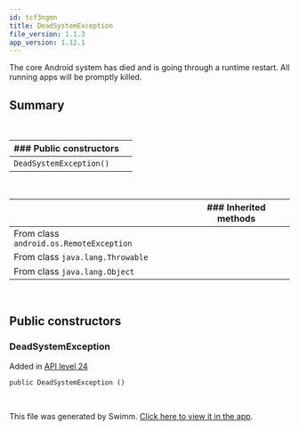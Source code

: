 ```yaml
---
id: tcf3ngmn
title: DeadSystemException
file_version: 1.1.3
app_version: 1.12.1
---
```


The core Android system has died and is going through a runtime restart. All running apps will be promptly killed.

## Summary

<br/>

|### Public constructors|     |
|-----------------------|-----|
|`DeadSystemException()`|<br/>|

<br/>

|<br/>                                  |### Inherited methods|
|---------------------------------------|---------------------|
|From class `android.os.RemoteException`|                     |
|From class `java.lang.Throwable`       |                     |
|From class `java.lang.Object`          |                     |

<br/>

## Public constructors

### DeadSystemException

Added in [API level 24](https://developer.android.com/guide/topics/manifest/uses-sdk-element#ApiLevels)

```
public DeadSystemException ()
```

<br/>

This file was generated by Swimm. [Click here to view it in the app](https://swimm-web-app.web.app/repos/Z2l0aHViJTNBJTNBQW5kcm9pZEFzeW5jJTNBJTNBdXNlcnRlc3Rpbmctc3dpbW0=/docs/tcf3ngmn).
